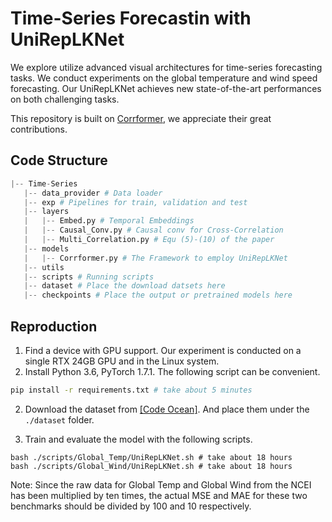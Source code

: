 # Time-Series Forecastin with UniRepLKNet

We explore utilize advanced visual architectures for time-series forecasting tasks. We conduct experiments on the global temperature and wind speed forecasting. Our UniRepLKNet achieves new state-of-the-art performances on both challenging tasks.

This repository is built on [Corrformer](https://www.nature.com/articles/s42256-023-00667-9), we appreciate their great contributions.


## Code Structure

```python
|-- Time-Series
   |-- data_provider # Data loader
   |-- exp # Pipelines for train, validation and test
   |-- layers 
   |   |-- Embed.py # Temporal Embeddings
   |   |-- Causal_Conv.py # Causal conv for Cross-Correlation
   |   |-- Multi_Correlation.py # Equ (5)-(10) of the paper
   |-- models
   |   |-- Corrformer.py # The Framework to employ UniRepLKNet
   |-- utils
   |-- scripts # Running scripts
   |-- dataset # Place the download datsets here
   |-- checkpoints # Place the output or pretrained models here
```

## Reproduction

1. Find a device with GPU support. Our experiment is conducted on a single RTX 24GB GPU and in the Linux system.
2. Install Python 3.6, PyTorch 1.7.1. The following script can be convenient.

```bash
pip install -r requirements.txt # take about 5 minutes
```

2. Download the dataset from [[Code Ocean]](https://codeocean.com/capsule/0341365/tree/v1). And place them under the `./dataset` folder.

3. Train and evaluate the model with the following scripts.

```shell
bash ./scripts/Global_Temp/UniRepLKNet.sh # take about 18 hours
bash ./scripts/Global_Wind/UniRepLKNet.sh # take about 18 hours
```

Note: Since the raw data for Global Temp and Global Wind from the NCEI has been multiplied by ten times, the actual MSE and MAE for these two benchmarks should be divided by 100 and 10 respectively.